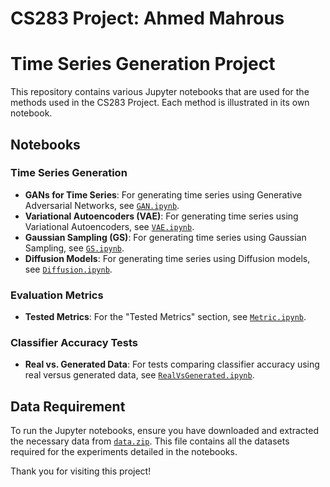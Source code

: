 # CS283 Project: Ahmed Mahrous

# Time Series Generation Project

This repository contains various Jupyter notebooks that are used for the methods used in the CS283 Project. Each method is illustrated in its own notebook.

## Notebooks

### Time Series Generation

- **GANs for Time Series**: For generating time series using Generative Adversarial Networks, see [`GAN.ipynb`](GAN.ipynb).
- **Variational Autoencoders (VAE)**: For generating time series using Variational Autoencoders, see [`VAE.ipynb`](VAE.ipynb).
- **Gaussian Sampling (GS)**: For generating time series using Gaussian Sampling, see [`GS.ipynb`](GS.ipynb).
- **Diffusion Models**: For generating time series using Diffusion models, see [`Diffusion.ipynb`](Diffusion.ipynb).

### Evaluation Metrics

- **Tested Metrics**: For the "Tested Metrics" section, see [`Metric.ipynb`](Metric.ipynb).

### Classifier Accuracy Tests

- **Real vs. Generated Data**: For tests comparing classifier accuracy using real versus generated data, see [`RealVsGenerated.ipynb`](RealVsGenerated.ipynb).

## Data Requirement

To run the Jupyter notebooks, ensure you have downloaded and extracted the necessary data from [`data.zip`](data.zip). This file contains all the datasets required for the experiments detailed in the notebooks.

Thank you for visiting this project!
